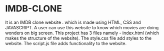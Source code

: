 # IMDB-CLONE
It is an IMDB clone  website . which is made using HTML, CSS and JAVASCRIPT.
A user can use this website to know which movies are doing wonders on big screen.
This project has 3 files namely - index.html (which makes the structure of the website).
The style.css file add styles to the website.
The script.js file adds functionality to the website.
